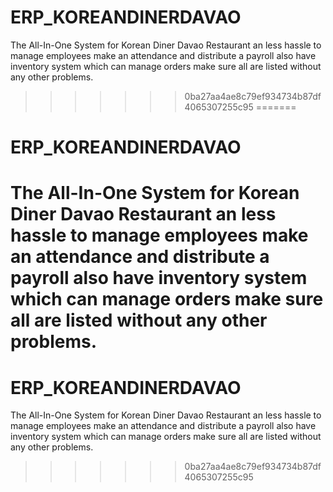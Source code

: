 # ERP_KOREANDINERDAVAO
The All-In-One System for Korean Diner Davao Restaurant an less hassle to manage employees make an attendance and distribute a payroll also have inventory system which can manage orders make sure all are listed without any other problems.
>>>>>>> 0ba27aa4ae8c79ef934734b87df4065307255c95
=======
# ERP_KOREANDINERDAVAO
The All-In-One System for Korean Diner Davao Restaurant an less hassle to manage employees make an attendance and distribute a payroll also have inventory system which can manage orders make sure all are listed without any other problems.
=======
# ERP_KOREANDINERDAVAO
The All-In-One System for Korean Diner Davao Restaurant an less hassle to manage employees make an attendance and distribute a payroll also have inventory system which can manage orders make sure all are listed without any other problems.
>>>>>>> 0ba27aa4ae8c79ef934734b87df4065307255c95
